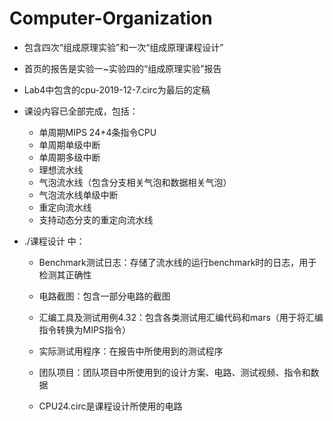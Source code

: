 # Computer-Organization
* 包含四次“组成原理实验”和一次“组成原理课程设计”
* 首页的报告是实验一~实验四的“组成原理实验”报告
* Lab4中包含的cpu-2019-12-7.circ为最后的定稿
* 课设内容已全部完成，包括：
  * 单周期MIPS 24+4条指令CPU
  * 单周期单级中断
  * 单周期多级中断
  * 理想流水线
  * 气泡流水线（包含分支相关气泡和数据相关气泡）
  * 气泡流水线单级中断
  * 重定向流水线
  * 支持动态分支的重定向流水线

* ./课程设计 中：

    * Benchmark测试日志：存储了流水线的运行benchmark时的日志，用于检测其正确性

    * 电路截图：包含一部分电路的截图

    * 汇编工具及测试用例4.32：包含各类测试用汇编代码和mars（用于将汇编指令转换为MIPS指令）

    * 实际测试用程序：在报告中所使用到的测试程序

    * 团队项目：团队项目中所使用到的设计方案、电路、测试视频、指令和数据

    * CPU24.circ是课程设计所使用的电路
    
        

